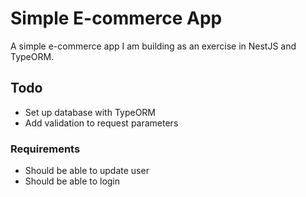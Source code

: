 # Simple E-commerce App

A simple e-commerce app I am building as an exercise in NestJS and TypeORM.

## Todo

- Set up database with TypeORM
- Add validation to request parameters

### Requirements

- Should be able to update user
- Should be able to login
